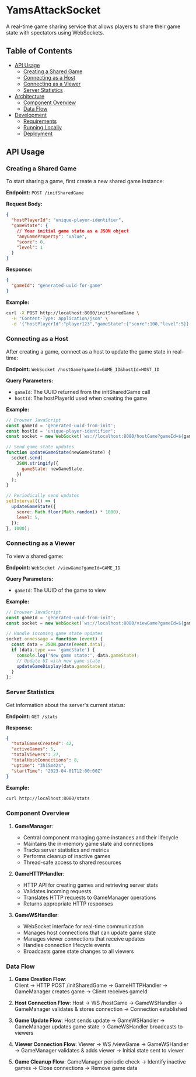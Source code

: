 # YamsAttackSocket

A real-time game sharing service that allows players to share their game state with spectators using WebSockets.

## Table of Contents

- [API Usage](#api-usage)
  - [Creating a Shared Game](#creating-a-shared-game)
  - [Connecting as a Host](#connecting-as-a-host)
  - [Connecting as a Viewer](#connecting-as-a-viewer)
  - [Server Statistics](#server-statistics)
- [Architecture](#architecture)
  - [Component Overview](#component-overview)
  - [Data Flow](#data-flow)
- [Development](#development)
  - [Requirements](#requirements)
  - [Running Locally](#running-locally)
  - [Deployment](#deployment)

## API Usage

### Creating a Shared Game

To start sharing a game, first create a new shared game instance:

**Endpoint:** `POST /initSharedGame`

**Request Body:**

```json
{
  "hostPlayerId": "unique-player-identifier",
  "gameState": {
    // Your initial game state as a JSON object
    "anyGameProperty": "value",
    "score": 0,
    "level": 1
  }
}
```

**Response:**

```json
{
  "gameId": "generated-uuid-for-game"
}
```

**Example:**

```bash
curl -X POST http://localhost:8080/initSharedGame \
  -H "Content-Type: application/json" \
  -d '{"hostPlayerId":"player123","gameState":{"score":100,"level":5}}'
```

### Connecting as a Host

After creating a game, connect as a host to update the game state in real-time:

**Endpoint:** `WebSocket /hostGame?gameId=GAME_ID&hostId=HOST_ID`

**Query Parameters:**

- `gameId`: The UUID returned from the initSharedGame call
- `hostId`: The hostPlayerId used when creating the game

**Example:**

```javascript
// Browser JavaScript
const gameId = 'generated-uuid-from-init';
const hostId = 'unique-player-identifier';
const socket = new WebSocket(`ws://localhost:8080/hostGame?gameId=${gameId}&hostId=${hostId}`);

// Send game state updates
function updateGameState(newGameState) {
  socket.send(
    JSON.stringify({
      gameState: newGameState,
    })
  );
}

// Periodically send updates
setInterval(() => {
  updateGameState({
    score: Math.floor(Math.random() * 1000),
    level: 5,
  });
}, 1000);
```

### Connecting as a Viewer

To view a shared game:

**Endpoint:** `WebSocket /viewGame?gameId=GAME_ID`

**Query Parameters:**

- `gameId`: The UUID of the game to view

**Example:**

```javascript
// Browser JavaScript
const gameId = 'generated-uuid-from-init';
const socket = new WebSocket(`ws://localhost:8080/viewGame?gameId=${gameId}`);

// Handle incoming game state updates
socket.onmessage = function (event) {
  const data = JSON.parse(event.data);
  if (data.type === 'gameState') {
    console.log('New game state:', data.gameState);
    // Update UI with new game state
    updateGameDisplay(data.gameState);
  }
};
```

### Server Statistics

Get information about the server's current status:

**Endpoint:** `GET /stats`

**Response:**

```json
{
  "totalGamesCreated": 42,
  "activeGames": 5,
  "totalViewers": 27,
  "totalHostConnections": 8,
  "uptime": "3h15m42s",
  "startTime": "2023-04-01T12:00:00Z"
}
```

**Example:**

```bash
curl http://localhost:8080/stats
```

### Component Overview

1. **GameManager**:

   - Central component managing game instances and their lifecycle
   - Maintains the in-memory game state and connections
   - Tracks server statistics and metrics
   - Performs cleanup of inactive games
   - Thread-safe access to shared resources

2. **GameHTTPHandler**:

   - HTTP API for creating games and retrieving server stats
   - Validates incoming requests
   - Translates HTTP requests to GameManager operations
   - Returns appropriate HTTP responses

3. **GameWSHandler**:
   - WebSocket interface for real-time communication
   - Manages host connections that can update game state
   - Manages viewer connections that receive updates
   - Handles connection lifecycle events
   - Broadcasts game state changes to all viewers

### Data Flow

1. **Game Creation Flow**:  
   Client -> HTTP POST /initSharedGame -> GameHTTPHandler -> GameManager creates game -> Client receives gameId

2. **Host Connection Flow**:
   Host -> WS /hostGame -> GameWSHandler -> GameManager validates & stores connection -> Connection established

3. **Game Update Flow**:
   Host sends update -> GameWSHandler -> GameManager updates game state -> GameWSHandler broadcasts to viewers

4. **Viewer Connection Flow**:
   Viewer -> WS /viewGame -> GameWSHandler -> GameManager validates & adds viewer -> Initial state sent to viewer

5. **Game Cleanup Flow**:
   GameManager periodic check -> Identify inactive games -> Close connections -> Remove game data
